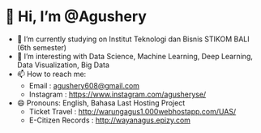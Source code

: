 # 👋 Hi, I’m @Agushery

- 🔭 I’m currently studying on Institut Teknologi dan Bisnis STIKOM BALI (6th semester)
- 🌱 I’m interesting with  Data Science, Machine Learning, Deep Learning, Data Visualization, Big Data
- 📫 How to reach me: 
    * Email     : agushery608@gmail.com
    * Instagram : https://www.instagram.com/agusheryse/
- 😄 Pronouns: English, Bahasa
Last Hosting Project
   * Ticket Travel      : http://warungagus1.000webhostapp.com/UAS/
   * E-Citizen Records  : http://wayanagus.epizy.com
